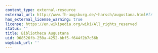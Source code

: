 ```yaml
---
content_type: external-resource
external_url: http://www.fh-augsburg.de/~harsch/augustana.html#fr
has_external_license_warning: true
license: https://en.wikipedia.org/wiki/All_rights_reserved
status: ''
title: Bibliotheca Augustana
uid: 968526fb-250a-4252-bbf5-f644f2b7c56b
wayback_url: ''
---
```


